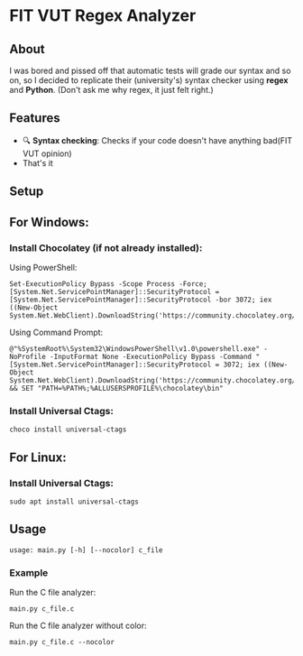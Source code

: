 # FIT VUT Regex Analyzer

## About
I was bored and pissed off that automatic tests will grade our syntax and so on, so I decided to replicate their (university's) syntax checker using **regex** and **Python**. (Don't ask me why regex, it just felt right.)

## Features
- 🔍 **Syntax checking**: Checks if your code doesn't have anything bad(FIT VUT opinion)
- That's it

## Setup

## For Windows:

### Install Chocolatey (if not already installed):

Using PowerShell:
```
Set-ExecutionPolicy Bypass -Scope Process -Force; [System.Net.ServicePointManager]::SecurityProtocol = [System.Net.ServicePointManager]::SecurityProtocol -bor 3072; iex ((New-Object System.Net.WebClient).DownloadString('https://community.chocolatey.org/install.ps1'))
```
Using Command Prompt:
```
@"%SystemRoot%\System32\WindowsPowerShell\v1.0\powershell.exe" -NoProfile -InputFormat None -ExecutionPolicy Bypass -Command "[System.Net.ServicePointManager]::SecurityProtocol = 3072; iex ((New-Object System.Net.WebClient).DownloadString('https://community.chocolatey.org/install.ps1'))" && SET "PATH=%PATH%;%ALLUSERSPROFILE%\chocolatey\bin"
```
### Install Universal Ctags:
```
choco install universal-ctags
```

## For Linux:

### Install Universal Ctags:
```
sudo apt install universal-ctags
```
## Usage
```
usage: main.py [-h] [--nocolor] c_file
```
### Example
Run the C file analyzer:
```
main.py c_file.c
```
Run the C file analyzer without color:

```
main.py c_file.c --nocolor
```

